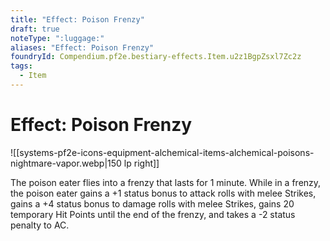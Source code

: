 ```yaml
---
title: "Effect: Poison Frenzy"
draft: true
noteType: ":luggage:"
aliases: "Effect: Poison Frenzy"
foundryId: Compendium.pf2e.bestiary-effects.Item.u2z1BgpZsxl7Zc2z
tags:
  - Item
---
```


# Effect: Poison Frenzy
![[systems-pf2e-icons-equipment-alchemical-items-alchemical-poisons-nightmare-vapor.webp|150 lp right]]

The poison eater flies into a frenzy that lasts for 1 minute. While in a frenzy, the poison eater gains a +1 status bonus to attack rolls with melee Strikes, gains a +4 status bonus to damage rolls with melee Strikes, gains 20 temporary Hit Points until the end of the frenzy, and takes a -2 status penalty to AC.
